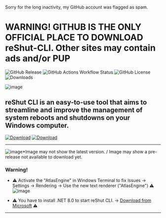 Sorry for the long inactivity, my GitHub account was flagged as spam.
# WARNING! GITHUB IS THE ONLY OFFICIAL PLACE TO DOWNLOAD reShut-CLI. Other sites may contain ads and/or PUP
![GitHub Release](https://img.shields.io/github/v/release/elnino0916/reshut-cli?style=for-the-badge) ![GitHub Actions Workflow Status](https://img.shields.io/github/actions/workflow/status/elnino0916/reshut-cli/codeql.yml?style=for-the-badge) ![GitHub License](https://img.shields.io/github/license/elnino0916/reshut-cli?style=for-the-badge) ![Downloads](https://img.shields.io/github/downloads/elnino0916/reShut-CLI/total?style=for-the-badge)

![image](https://github.com/elNino0916/reShut-CLI/assets/84574414/a0b9738f-8cee-4b65-98ae-583e01182d11)

 
## reShut CLI is an easy-to-use tool that aims to streamline and improve the management of system reboots and shutdowns on your Windows computer.
[![Download](https://custom-icon-badges.demolab.com/badge/-Download-darkgreen?style=for-the-badge&logo=Windows&logoColor=white "Download reShut CLI")](https://github.com/elNino0916/reShut-CLI/releases/download/1.0.1.3/reShut-Installer.exe)
[![Download](https://custom-icon-badges.demolab.com/badge/-Download_Preview-orange?style=for-the-badge&logo=Windows&logoColor=white "Download reShut Preview")](https://github.com/elNino0916/reShut-CLI/releases/download/dotNET9_Preview/reShut_Preview-Installer.exe)

----------------------
![image](https://github.com/elNino0916/reShut-CLI/assets/84574414/647e5c60-3bdb-43c8-b385-ab2039a1f5ee)*Image may not show the latest version. / Image may show a pre-release not available to download yet.

### Warning!
- ⚠️ Activate the "AtlasEngine" in Windows Terminal to fix issues -> Settings -> Rendering -> Use the new text renderer ("AtlasEngine") ⚠️
 ![image](https://github.com/elNino0916/reShut-CLI/assets/84574414/8d6863d7-3d64-484d-98b2-9da6f12e7cbe)

  
- ⚠️ You have to install .NET 8.0 to start reShut CLI. -> [Download from Microsoft](https://dotnet.microsoft.com/en-us/download/dotnet/thank-you/runtime-desktop-8.0.0-windows-x64-installer?cid=getdotnetcore) ⚠️

--------------------
